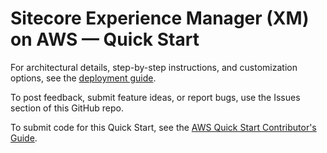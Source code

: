 # Sitecore Experience Manager (XM) on AWS — Quick Start

For architectural details, step-by-step instructions, and customization options, see the [deployment guide](https://fwd.aws/n9N4D?).

To post feedback, submit feature ideas, or report bugs, use the Issues section of this GitHub repo.

To submit code for this Quick Start, see the [AWS Quick Start Contributor's Guide](https://fwd.aws/NwqYA?).